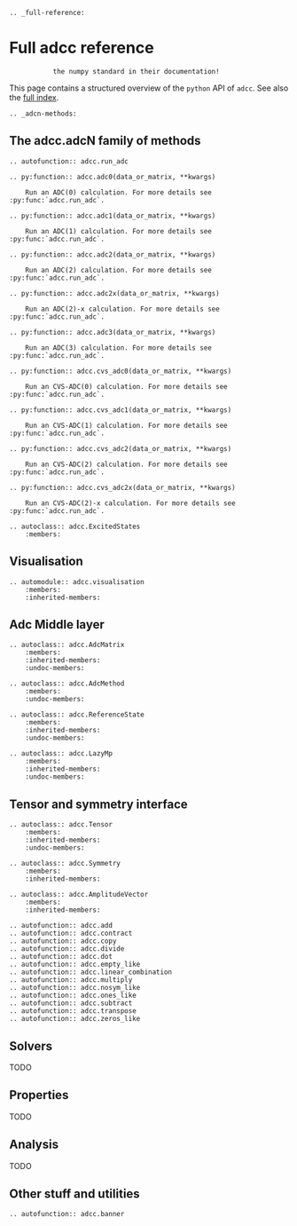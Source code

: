 ```eval_rst
.. _full-reference:

```
# Full adcc reference

```note::  Work in progress. Many function do not yet follow
           the numpy standard in their documentation!

```

This page contains a structured overview of the
`python` API of `adcc`.
See also the [full index](genindex).

```eval_rst
.. _adcn-methods:

```

## The adcc.adcN family of methods
```eval_rst
.. autofunction:: adcc.run_adc

.. py:function:: adcc.adc0(data_or_matrix, **kwargs)

    Run an ADC(0) calculation. For more details see :py:func:`adcc.run_adc`.

.. py:function:: adcc.adc1(data_or_matrix, **kwargs)

    Run an ADC(1) calculation. For more details see :py:func:`adcc.run_adc`.

.. py:function:: adcc.adc2(data_or_matrix, **kwargs)

    Run an ADC(2) calculation. For more details see :py:func:`adcc.run_adc`.

.. py:function:: adcc.adc2x(data_or_matrix, **kwargs)

    Run an ADC(2)-x calculation. For more details see :py:func:`adcc.run_adc`.

.. py:function:: adcc.adc3(data_or_matrix, **kwargs)

    Run an ADC(3) calculation. For more details see :py:func:`adcc.run_adc`.

.. py:function:: adcc.cvs_adc0(data_or_matrix, **kwargs)

    Run an CVS-ADC(0) calculation. For more details see :py:func:`adcc.run_adc`.

.. py:function:: adcc.cvs_adc1(data_or_matrix, **kwargs)

    Run an CVS-ADC(1) calculation. For more details see :py:func:`adcc.run_adc`.

.. py:function:: adcc.cvs_adc2(data_or_matrix, **kwargs)

    Run an CVS-ADC(2) calculation. For more details see :py:func:`adcc.run_adc`.

.. py:function:: adcc.cvs_adc2x(data_or_matrix, **kwargs)

    Run an CVS-ADC(2)-x calculation. For more details see :py:func:`adcc.run_adc`.

.. autoclass:: adcc.ExcitedStates
    :members:
```

## Visualisation
```eval_rst
.. automodule:: adcc.visualisation
    :members:
    :inherited-members:

```


## Adc Middle layer
```eval_rst
.. autoclass:: adcc.AdcMatrix
    :members:
    :inherited-members:
    :undoc-members:

.. autoclass:: adcc.AdcMethod
    :members:
    :undoc-members:

.. autoclass:: adcc.ReferenceState
    :members:
    :inherited-members:
    :undoc-members:

.. autoclass:: adcc.LazyMp
    :members:
    :inherited-members:
    :undoc-members:

```

## Tensor and symmetry interface
```eval_rst
.. autoclass:: adcc.Tensor
    :members:
    :inherited-members:
    :undoc-members:

.. autoclass:: adcc.Symmetry
    :members:
    :inherited-members:

.. autoclass:: adcc.AmplitudeVector
    :members:
    :inherited-members:

.. autofunction:: adcc.add
.. autofunction:: adcc.contract
.. autofunction:: adcc.copy
.. autofunction:: adcc.divide
.. autofunction:: adcc.dot
.. autofunction:: adcc.empty_like
.. autofunction:: adcc.linear_combination
.. autofunction:: adcc.multiply
.. autofunction:: adcc.nosym_like
.. autofunction:: adcc.ones_like
.. autofunction:: adcc.subtract
.. autofunction:: adcc.transpose
.. autofunction:: adcc.zeros_like

```

## Solvers
TODO

## Properties
TODO

## Analysis
TODO

## Other stuff and utilities
```eval_rst
.. autofunction:: adcc.banner

```

